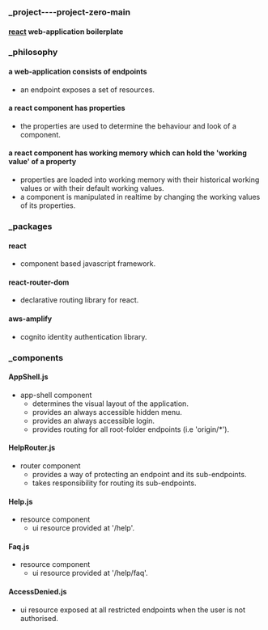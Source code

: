 ### _project----project-zero-main
#### [react](https://reactjs.org 'react homepage') web-application boilerplate  
### _philosophy  
#### a web-application consists of endpoints  
  * an endpoint exposes a set of resources.
#### a react component has properties
  * the properties are used to determine the behaviour and look of a component.  
#### a react component has working memory which can hold the 'working value' of a property
  * properties are loaded into working memory with their historical working values or with their default working values.  
  * a component is manipulated in realtime by changing the working values of its properties.
### _packages
#### react  
  * component based javascript framework.
#### react-router-dom  
  * declarative routing library for react.
#### aws-amplify  
  * cognito identity authentication library.  
### _components   
#### AppShell.js   
* app-shell component
  * determines the visual layout of the application.
  * provides an always accessible hidden menu.
  * provides an always accessible login.
  * provides routing for all root-folder endpoints (i.e 'origin/*').
#### HelpRouter.js   
* router component
  * provides a way of protecting an endpoint and its sub-endpoints.
  * takes responsibility for routing its sub-endpoints.
#### Help.js  
* resource component
  * ui resource provided at '/help'.
#### Faq.js  
* resource component
  * ui resource provided at '/help/faq'.
#### AccessDenied.js
* ui resource exposed at all restricted endpoints when the user is not authorised.
